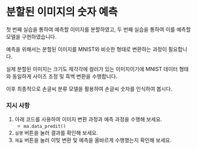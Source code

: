 # 분할된 이미지의 숫자 예측
첫 번째 실습을 통하여 예측할 이미지를 분할하였고, 두 번째 실습을 통하여 이를 예측할 모델을 구현하였습니다.

예측을 위해서는 분할된 이미지를 MNIST와 비슷한 형태로 변환하는 과정이 필요합니다.

실제 분할된 이미지는 크기도 제각각에 컬러가 있는 이미지이기에 MNIST 데이터 형태와 동일하게 사이즈 조정 및 흑백 변환을 수행합니다.

이후 최종적으로 손글씨 분류 모델을 활용하여 손글씨 숫자를 인식하여 봅시다.

### 지시 사항
1. 아래 코드를 사용하여 이미지 변환 과정과 예측 과정을 수행해 보세요.
    - `ma.data_predit()`
2. `실행` 버튼을 눌러 결과를 확인해 보세요.
3. `제출` 버튼을 눌러 이밎 변환 및 예측을 올바르게 수행했는지 확인해 보세요.

